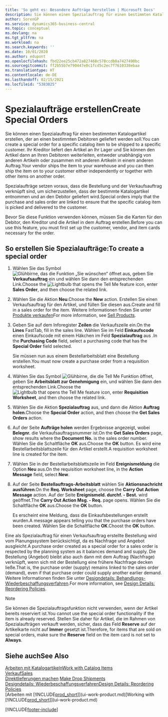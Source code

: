 ```yaml
---
title: 'So geht es: Besondere Aufträge herstellen | Microsoft Docs'
description: Sie können einen Spezialauftrag für einen bestimmten Katalogartikel erstellen, der an einen bestimmten Debitoren geliefert werden soll. Ihr Kreditor liefert den Artikel an Ihr Lager und Sie können den Artikel dann an Ihren Debitoren weiterleiten, entweder unabhängig von anderen Artikeln oder zusammen mit anderen Artikeln in einem anderen Auftrag.
author: SorenGP
ms.service: dynamics365-business-central
ms.topic: conceptual
ms.devlang: na
ms.tgt_pltfrm: na
ms.workload: na
ms.search.keywords: ''
ms.date: 10/01/2020
ms.author: edupont
ms.openlocfilehash: fbd22ee25cb472a827468c578ccdb8a7427490bc
ms.sourcegitcommit: ff2b55b7e790447e0c1fcd5c2ec7f7610338ebaa
ms.translationtype: HT
ms.contentlocale: de-DE
ms.lasthandoff: 02/15/2021
ms.locfileid: "5383025"
---
```

# <a name="create-special-orders"></a><span data-ttu-id="b484d-104">Spezialaufträge erstellen</span><span class="sxs-lookup"><span data-stu-id="b484d-104">Create Special Orders</span></span>
<span data-ttu-id="b484d-105">Sie können einen Spezialauftrag für einen bestimmten Katalogartikel erstellen, der an einen bestimmten Debitoren geliefert werden soll.</span><span class="sxs-lookup"><span data-stu-id="b484d-105">You can create a special order for a specific catalog item to be shipped to a specific customer.</span></span> <span data-ttu-id="b484d-106">Ihr Kreditor liefert den Artikel an Ihr Lager und Sie können den Artikel dann an Ihren Debitoren weiterleiten, entweder unabhängig von anderen Artikeln oder zusammen mit anderen Artikeln in einem anderen Auftrag.</span><span class="sxs-lookup"><span data-stu-id="b484d-106">Your vendor ships the item to your warehouse and you can then ship the item on to your customer either independently or together with other items on another order.</span></span>  

<span data-ttu-id="b484d-107">Spezialaufträge setzen voraus, dass die Bestellung und der Verkaufsauftrag verknüpft sind, um sicherzustellen, dass der bestimmte Katalogartikel entnommen und an den Debitor geliefert wird.</span><span class="sxs-lookup"><span data-stu-id="b484d-107">Special orders imply that the purchase and sales order are linked to ensure that the specific catalog item is picked and delivered to the customer.</span></span>  

<span data-ttu-id="b484d-108">Bevor Sie diese Funktion verwenden können, müssen Sie die Karten für den Debitor, den Kreditor und die Artikel in dem Auftrag erstellen.</span><span class="sxs-lookup"><span data-stu-id="b484d-108">Before you can use this feature, you must first set up the customer, vendor, and item cards necessary for the order.</span></span>  

## <a name="to-create-a-special-order"></a><span data-ttu-id="b484d-109">So erstellen Sie Spezialaufträge:</span><span class="sxs-lookup"><span data-stu-id="b484d-109">To create a special order</span></span>  
1.  <span data-ttu-id="b484d-110">Wählen Sie das Symbol ![Glühbirne, das die Funktion „Sie wünschen“ öffnet](media/ui-search/search_small.png "Was möchten Sie tun?") aus, geben Sie **Verkaufsauftrag** ein und wählen Sie dann den entsprechenden Link.</span><span class="sxs-lookup"><span data-stu-id="b484d-110">Choose the ![Lightbulb that opens the Tell Me feature](media/ui-search/search_small.png "Tell me what you want to do") icon, enter **Sales Order**, and then choose the related link.</span></span>  
2. <span data-ttu-id="b484d-111">Wählen Sie die Aktion **Neu**.</span><span class="sxs-lookup"><span data-stu-id="b484d-111">Choose the **New** action.</span></span> <span data-ttu-id="b484d-112">Erstellen Sie einen  Verkaufsauftrag für den Artikel, und füllen Sie diesen aus.</span><span class="sxs-lookup"><span data-stu-id="b484d-112">Create and fill in a  sales order for the item.</span></span> <span data-ttu-id="b484d-113">Weitere Informationen finden Sie unter [Produkte verkaufen](sales-how-sell-products.md)</span><span class="sxs-lookup"><span data-stu-id="b484d-113">For more information, see [Sell Products](sales-how-sell-products.md).</span></span>
3.  <span data-ttu-id="b484d-114">Geben Sie auf dem Inforegister **Zeilen** die Verkaufszeile ein.</span><span class="sxs-lookup"><span data-stu-id="b484d-114">On the **Lines** FastTab, fill in the sales line.</span></span> <span data-ttu-id="b484d-115">Wählen Sie im Feld **Einkaufscode** einen Einkaufscode mit einem Häkchen im Feld **Spezialauftrag** aus .</span><span class="sxs-lookup"><span data-stu-id="b484d-115">In the **Purchasing Code** field, select a purchasing code that has the **Special Order** field selected.</span></span>

    <span data-ttu-id="b484d-116">Sie müssen nun aus einem Bestellarbeitsblatt eine Bestellung erstellen.</span><span class="sxs-lookup"><span data-stu-id="b484d-116">You must now create a purchase order from a requisition worksheet.</span></span>  
4. <span data-ttu-id="b484d-117">Wählen Sie das Symbol ![Glühbirne, die die Tell Me Funktion öffnet](media/ui-search/search_small.png "Was möchten Sie tun?"), geben Sie **Arbeitsblatt zur Genehmigung** ein, und wählen Sie dann den entsprechenden Link.</span><span class="sxs-lookup"><span data-stu-id="b484d-117">Choose the ![Lightbulb that opens the Tell Me feature](media/ui-search/search_small.png "Tell me what you want to do") icon, enter **Requisition Worksheet**, and then choose the related link.</span></span>  
5. <span data-ttu-id="b484d-118">Wählen Sie die Aktion **Spezialauftrag** aus, und dann die Aktion **Auftrag holen**.</span><span class="sxs-lookup"><span data-stu-id="b484d-118">Choose the **Special Order** action, and then choose the **Get Sales Orders** action.</span></span>  
6.  <span data-ttu-id="b484d-119">Auf der Seite **Aufträge holen** werden Ergebnisse angezeigt, wobei **Belegnr.** die Verkaufsauftragsnummer ist.</span><span class="sxs-lookup"><span data-stu-id="b484d-119">On the **Get Sales Orders** page, show results where the **Document No.** is the sales order number.</span></span> <span data-ttu-id="b484d-120">Wählen Sie die Schaltfläche **OK** aus.</span><span class="sxs-lookup"><span data-stu-id="b484d-120">Choose the **OK** button.</span></span> <span data-ttu-id="b484d-121">Es wird eine Bestellarbeitsblattszeile für den Artikel erstellt.</span><span class="sxs-lookup"><span data-stu-id="b484d-121">A requisition worksheet line is created for the item.</span></span>  
7.  <span data-ttu-id="b484d-122">Wählen Sie in der Bestellarbeitsblattszeile im Feld **Ereignismeldung** die Option **Neu** aus.</span><span class="sxs-lookup"><span data-stu-id="b484d-122">On the requisition worksheet line, in the **Action Message** field, select **New**.</span></span>  
8.  <span data-ttu-id="b484d-123">Auf der Seite **Bestellauftrags-Arbeitsblatt** wählen Sie **Aktionsnachricht ausführen**.</span><span class="sxs-lookup"><span data-stu-id="b484d-123">On the **Req. Worksheet** page, choose the **Carry Out Action Message** action.</span></span> <span data-ttu-id="b484d-124">Auf der Seite **Ereignismeld. durchf. - Best.** wird geöffnet.</span><span class="sxs-lookup"><span data-stu-id="b484d-124">The **Carry Out Action Msg. - Req.** page opens.</span></span> <span data-ttu-id="b484d-125">Wählen Sie die Schaltfläche **OK** aus.</span><span class="sxs-lookup"><span data-stu-id="b484d-125">Choose the **OK** button.</span></span>  

    <span data-ttu-id="b484d-126">Es erscheint eine Meldung, dass die Einkaufsbestellungen erstellt wurden.</span><span class="sxs-lookup"><span data-stu-id="b484d-126">A message appears telling you that the purchase orders have been created.</span></span> <span data-ttu-id="b484d-127">Wählen Sie die Schaltfläche **OK**.</span><span class="sxs-lookup"><span data-stu-id="b484d-127">Choost the **OK** button.</span></span>  

<span data-ttu-id="b484d-128">Eine als Spezialauftrag für einen Verkaufsauftrag erstellte Bestellung wird vom Planungssystem berücksichtigt, da es Nachfrage und Angebot ausgleicht.</span><span class="sxs-lookup"><span data-stu-id="b484d-128">A purchase order created as a special order for a sales order is respected by the planning system as it balances demand and supply.</span></span> <span data-ttu-id="b484d-129">Die Bestellung (Angebot) bleibt also auch dann mit dem Auftrag (Nachfrage) verknüpft, wenn sich mit der Bestellung eine frühere Nachfrage decken ließe.</span><span class="sxs-lookup"><span data-stu-id="b484d-129">That is, the purchase order (supply) remains linked to the sales order (demand), even if that purchase order could supply another earlier demand.</span></span> <span data-ttu-id="b484d-130">Weitere Informationen finden Sie unter [Designdetails: Behandlungs-Wiederbeschaffungsverfahren](design-details-reservation-order-tracking-and-action-messaging.md).</span><span class="sxs-lookup"><span data-stu-id="b484d-130">For more information, see [Design Details: Reordering Policies](design-details-reservation-order-tracking-and-action-messaging.md).</span></span>  

> [!NOTE]  
>  <span data-ttu-id="b484d-131">Sie können die Spezialauftragsfunktion nicht verwenden, wenn der Artikel bereits reserviert ist.</span><span class="sxs-lookup"><span data-stu-id="b484d-131">You cannot use the special order functionality if the item is already reserved.</span></span> <span data-ttu-id="b484d-132">Stellen Sie daher für Artikel, die im Rahmen von Spezialaufträgen verkauft werden, sicher, dass das Feld **Reserve** auf der Artikelkarte nicht auf **Immer** gesetzt ist.</span><span class="sxs-lookup"><span data-stu-id="b484d-132">Therefore, for items that are sold on special orders, make sure the **Reserve** field on the item card is not set to **Always**.</span></span>  

## <a name="see-also"></a><span data-ttu-id="b484d-133">Siehe auch</span><span class="sxs-lookup"><span data-stu-id="b484d-133">See Also</span></span>  
[<span data-ttu-id="b484d-134">Arbeiten mit Katalogartikeln</span><span class="sxs-lookup"><span data-stu-id="b484d-134">Work with Catalog Items</span></span>](inventory-how-work-nonstock-items.md)  
[<span data-ttu-id="b484d-135">Verkauf</span><span class="sxs-lookup"><span data-stu-id="b484d-135">Sales</span></span>](sales-manage-sales.md)  
<span data-ttu-id="b484d-136">[Direktlieferungen machen](sales-how-drop-shipment.md) </span><span class="sxs-lookup"><span data-stu-id="b484d-136">[Make Drop Shipments](sales-how-drop-shipment.md) </span></span>  
[<span data-ttu-id="b484d-137">Designdetails: Wiederbeschaffungsverfahren</span><span class="sxs-lookup"><span data-stu-id="b484d-137">Design Details: Reordering Policies</span></span>](design-details-reservation-order-tracking-and-action-messaging.md)  
<span data-ttu-id="b484d-138">[Arbeiten mit [!INCLUDE[prod_short](includes/prod_short.md)]](ui-work-product.md)</span><span class="sxs-lookup"><span data-stu-id="b484d-138">[Working with [!INCLUDE[prod_short](includes/prod_short.md)]](ui-work-product.md)</span></span>


[!INCLUDE[footer-include](includes/footer-banner.md)]